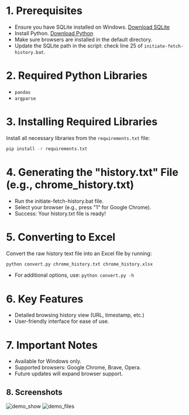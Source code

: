 # 1. Prerequisites
- Ensure you have SQLite installed on Windows. [Download SQLite](https://www.sqlite.org/download.html)
- Install Python. [Download Python](https://www.python.org/downloads/)
- Make sure browsers are installed in the default directory.
- Update the SQLite path in the script: check line 25 of `initiate-fetch-history.bat`.

# 2. Required Python Libraries
- `pandas`
- `argparse`

# 3. Installing Required Libraries
Install all necessary libraries from the `requirements.txt` file:
```bash
pip install -r requirements.txt
```
# 4. Generating the "history.txt" File (e.g., chrome_history.txt)
- Run the initiate-fetch-history.bat file.
- Select your browser (e.g., press "1" for Google Chrome).
- Success: Your history.txt file is ready!

# 5. Converting to Excel
Convert the raw history text file into an Excel file by running:
```bash
python convert.py chrome_history.txt chrome_history.xlsx
```
- For additional options, use: `python convert.py -h`

# 6. Key Features
- Detailed browsing history view (URL, timestamp, etc.)
- User-friendly interface for ease of use.

# 7. Important Notes
- Available for Windows only.
- Supported browsers: Google Chrome, Brave, Opera.
- Future updates will expand browser support.

## 8. Screenshots
![demo_show](https://github.com/user-attachments/assets/4cecb9df-b119-4bf3-97f0-adfa716802dd) ![demo_files](https://github.com/user-attachments/assets/0d3acc23-af19-493c-8494-49276e3a3b7d)
